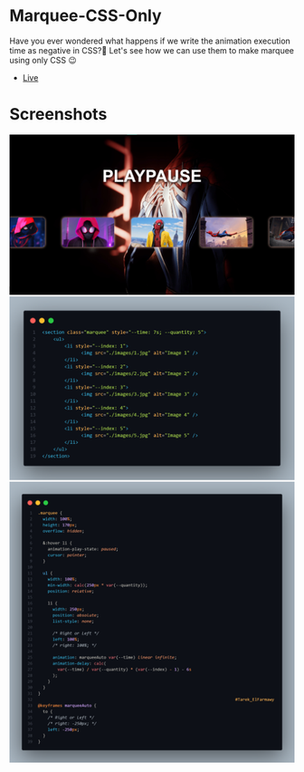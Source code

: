 # Marquee-CSS-Only
Have you ever wondered what happens if we write the animation execution time as negative in CSS?🤯
Let's see how we can use them to make marquee using only CSS 😉

- [Live](https://tarekhesham.github.io/Marquee-CSS-Only/)

# Screenshots
<div align="center">

![LandingPage](./demo/LandingPage.png)
![HTMLCode](./demo/HTMLCode.png)
![CSSCode](./demo/CSSCode.png)

</div>
